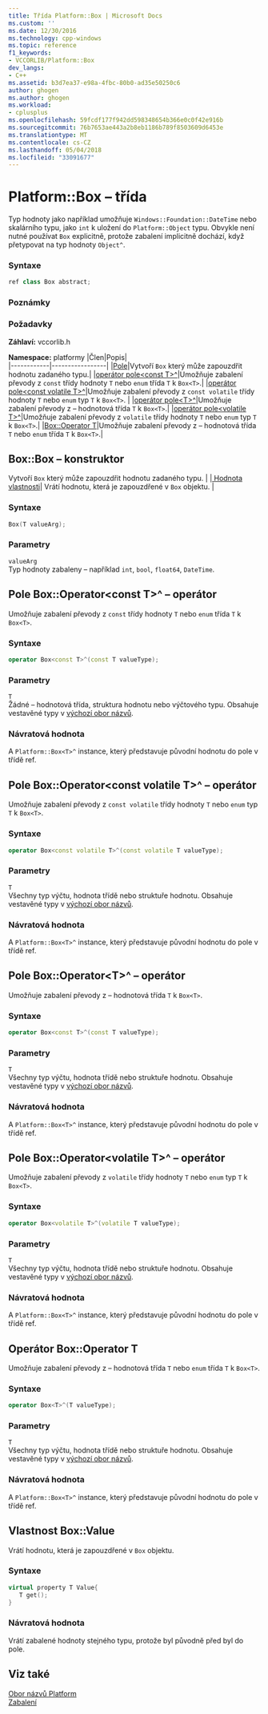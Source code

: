 ```yaml
---
title: Třída Platform::Box | Microsoft Docs
ms.custom: ''
ms.date: 12/30/2016
ms.technology: cpp-windows
ms.topic: reference
f1_keywords:
- VCCORLIB/Platform::Box
dev_langs:
- C++
ms.assetid: b3d7ea37-e98a-4fbc-80b0-ad35e50250c6
author: ghogen
ms.author: ghogen
ms.workload:
- cplusplus
ms.openlocfilehash: 59fcdf177f942dd598348654b366e0c0f42e916b
ms.sourcegitcommit: 76b7653ae443a2b8eb1186b789f8503609d6453e
ms.translationtype: MT
ms.contentlocale: cs-CZ
ms.lasthandoff: 05/04/2018
ms.locfileid: "33091677"
---
```

# <a name="platformbox-class"></a>Platform::Box – třída
Typ hodnoty jako například umožňuje `Windows::Foundation::DateTime` nebo skalárního typu, jako `int` k uložení do `Platform::Object` typu. Obvykle není nutné používat `Box` explicitně, protože zabalení implicitně dochází, když přetypovat na typ hodnoty `Object^`.  
  
### <a name="syntax"></a>Syntaxe  
  
```cpp  
ref class Box abstract;  
```  
  ### <a name="remarks"></a>Poznámky  
  
### <a name="requirements"></a>Požadavky  
 **Záhlaví:** vccorlib.h  
  
 **Namespace:** platformy
|Člen|Popis|  
|------------|-----------------|
|[Pole](#ctor)|Vytvoří `Box` který může zapouzdřit hodnotu zadaného typu.|
|[operátor pole&lt;const T&gt;^](#box-const-t)|Umožňuje zabalení převody z `const` třídy hodnoty `T` nebo `enum` třída `T` k `Box<T>`.|
|[operátor pole&lt;const volatile T&gt;^](#box-const-volatile-t)|Umožňuje zabalení převody z `const volatile` třídy hodnoty `T` nebo `enum` typ `T` k `Box<T>`. |
|[operátor pole&lt;T&gt;^](#box-t)|Umožňuje zabalení převody z – hodnotová třída `T` k `Box<T>`.|
|[operátor pole&lt;volatile T&gt;^](#box-volatile-t)|Umožňuje zabalení převody z `volatile` třídy hodnoty `T` nebo `enum` typ `T` k `Box<T>`.|
|[Box::Operator T](#t)|Umožňuje zabalení převody z – hodnotová třída `T` nebo `enum` třída `T` k `Box<T>`.| 
## <a name="ctor"></a> Box::Box – konstruktor
Vytvoří `Box` který může zapouzdřit hodnotu zadaného typu. | |[ Hodnota vlastnosti](#value)| Vrátí hodnotu, která je zapouzdřené v `Box` objektu. |  
### <a name="syntax"></a>Syntaxe  
  
```cpp  
Box(T valueArg);  
```  
  
### <a name="parameters"></a>Parametry  
 `valueArg`  
 Typ hodnoty zabaleny – například `int`, `bool`, `float64`, `DateTime`.  
  

## <a name="box-const-t"></a> Pole Box::Operator&lt;const T&gt;^ – operátor
Umožňuje zabalení převody z `const` třídy hodnoty `T` nebo `enum` třída `T` k `Box<T>`.  
  
### <a name="syntax"></a>Syntaxe  
  
```cpp  
operator Box<const T>^(const T valueType);  
```  
  
### <a name="parameters"></a>Parametry  
 `T`  
 Žádné – hodnotová třída, struktura hodnotu nebo výčtového typu. Obsahuje vestavěné typy v [výchozí obor názvů](../cppcx/default-namespace.md).  
  
### <a name="return-value"></a>Návratová hodnota  
 A `Platform::Box<T>^` instance, který představuje původní hodnotu do pole v třídě ref.  
  
## <a name="box-const-volatile-t"></a> Pole Box::Operator&lt;const volatile T&gt;^ – operátor
Umožňuje zabalení převody z `const volatile` třídy hodnoty `T` nebo `enum` typ `T` k `Box<T>`.  
  
### <a name="syntax"></a>Syntaxe  
  
```cpp  
operator Box<const volatile T>^(const volatile T valueType);  
```  
  
### <a name="parameters"></a>Parametry  
 `T`  
 Všechny typ výčtu, hodnota třídě nebo struktuře hodnotu. Obsahuje vestavěné typy v [výchozí obor názvů](../cppcx/default-namespace.md).  
  
### <a name="return-value"></a>Návratová hodnota  
 A `Platform::Box<T>^` instance, který představuje původní hodnotu do pole v třídě ref.  
  
## <a name="box-t"></a> Pole Box::Operator&lt;T&gt;^ – operátor
Umožňuje zabalení převody z – hodnotová třída `T` k `Box<T>`.  
  
### <a name="syntax"></a>Syntaxe  
  
```cpp  
operator Box<const T>^(const T valueType);  
```  
  
### <a name="parameters"></a>Parametry  
 `T`  
 Všechny typ výčtu, hodnota třídě nebo struktuře hodnotu. Obsahuje vestavěné typy v [výchozí obor názvů](../cppcx/default-namespace.md).  
  
### <a name="return-value"></a>Návratová hodnota  
 A `Platform::Box<T>^` instance, který představuje původní hodnotu do pole v třídě ref.  
  
## <a name="box-volatile-t"></a> Pole Box::Operator&lt;volatile T&gt;^ – operátor
Umožňuje zabalení převody z `volatile` třídy hodnoty `T` nebo `enum` typ `T` k `Box<T>`.  
  
### <a name="syntax"></a>Syntaxe  
  
```cpp  
operator Box<volatile T>^(volatile T valueType);  
```  
  
### <a name="parameters"></a>Parametry  
 `T`  
 Všechny typ výčtu, hodnota třídě nebo struktuře hodnotu. Obsahuje vestavěné typy v [výchozí obor názvů](../cppcx/default-namespace.md).  
  
### <a name="return-value"></a>Návratová hodnota  
 A `Platform::Box<T>^` instance, který představuje původní hodnotu do pole v třídě ref.  
  
## <a name="t"></a>  Operátor Box::Operator T
Umožňuje zabalení převody z – hodnotová třída `T` nebo `enum` třída `T` k `Box<T>`.  
  
### <a name="syntax"></a>Syntaxe  
  
```cpp  
operator Box<T>^(T valueType);  
```  
  
### <a name="parameters"></a>Parametry  
 `T`  
 Všechny typ výčtu, hodnota třídě nebo struktuře hodnotu. Obsahuje vestavěné typy v [výchozí obor názvů](../cppcx/default-namespace.md).  
  
### <a name="return-value"></a>Návratová hodnota  
 A `Platform::Box<T>^` instance, který představuje původní hodnotu do pole v třídě ref.  
  

## <a name="value"></a> Vlastnost Box::Value
Vrátí hodnotu, která je zapouzdřené v `Box` objektu.  
  
### <a name="syntax"></a>Syntaxe  
  
```cpp  
virtual property T Value{  
   T get();  
}  
```  
  
### <a name="return-value"></a>Návratová hodnota  
 Vrátí zabalené hodnoty stejného typu, protože byl původně před byl do pole.  
  
  
## <a name="see-also"></a>Viz také  
 [Obor názvů Platform](../cppcx/platform-namespace-c-cx.md)   
 [Zabalení](../cppcx/boxing-c-cx.md)